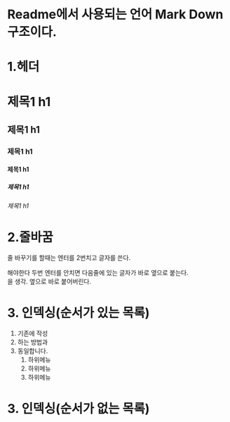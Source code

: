 # Readme에서 사용되는 언어 Mark Down 구조이다.
# 1.헤더
# 제목1 h1
## 제목1 h1
### 제목1 h1
#### 제목1 h1
##### 제목1 h1
###### 제목1 h1
# 2.줄바꿈
줄 바꾸기를 할때는 엔터를 2번치고 글자를 쓴다.

해야한다
두번 엔터를 안치면 다음줄에 있는 글자가 바로 옆으로 붙는다. <br>을 생각.
옆으로 바로 붙어버린다.
# 3. 인덱싱(순서가 있는 목록)
1. 기존에 작성
2. 하는 방법과
3. 동일합니다.
   1. 하위메뉴
   2. 하위메뉴
   3. 하위메뉴
# 3. 인덱싱(순서가 없는 목록)   
   
